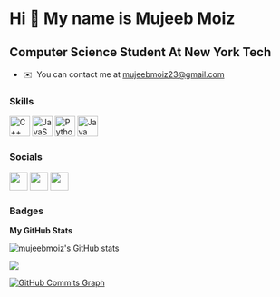 Hi 👋 My name is Mujeeb Moiz
============================

Computer Science Student At New York Tech
-----------------------------------------

* ✉️  You can contact me at [mujeebmoiz23@gmail.com](mailto:mujeebmoiz23@gmail.com)

### Skills

<p align="left">
<a href="https://docs.microsoft.com/en-us/cpp/?view=msvc-170" target="_blank" rel="noreferrer"><img src="https://raw.githubusercontent.com/danielcranney/readme-generator/main/public/icons/skills/cplusplus-colored.svg" width="36" height="36" alt="C++" /></a>
<a href="https://developer.mozilla.org/en-US/docs/Web/JavaScript" target="_blank" rel="noreferrer"><img src="https://raw.githubusercontent.com/danielcranney/readme-generator/main/public/icons/skills/javascript-colored.svg" width="36" height="36" alt="JavaScript" /></a>
<a href="https://www.python.org/" target="_blank" rel="noreferrer"><img src="https://raw.githubusercontent.com/danielcranney/readme-generator/main/public/icons/skills/python-colored.svg" width="36" height="36" alt="Python" /></a>
<a href="https://www.oracle.com/java/" target="_blank" rel="noreferrer"><img src="https://raw.githubusercontent.com/danielcranney/readme-generator/main/public/icons/skills/java-colored.svg" width="36" height="36" alt="Java" /></a>
</p>


### Socials

<p align="left"> <a href="https://www.github.com/mujeebmoiz" target="_blank" rel="noreferrer"><img src="https://raw.githubusercontent.com/danielcranney/readme-generator/main/public/icons/socials/github-dark.svg" width="32" height="32" /></a> <a href="http://www.instagram.com/mujeeebmoizz" target="_blank" rel="noreferrer"><img src="https://raw.githubusercontent.com/danielcranney/readme-generator/main/public/icons/socials/instagram.svg" width="32" height="32" /></a> <a href="https://www.linkedin.com/in/mujeeb-m-359317235/" target="_blank" rel="noreferrer"><img src="https://raw.githubusercontent.com/danielcranney/readme-generator/main/public/icons/socials/linkedin.svg" width="32" height="32" /></a></p>

### Badges

<b>My GitHub Stats</b>

<a href="http://www.github.com/mujeebmoiz"><img src="https://github-readme-stats.vercel.app/api?username=mujeebmoiz&show_icons=true&hide=&count_private=true&title_color=ffffff&text_color=3382ed&icon_color=444e59&bg_color=0f172a&hide_border=true&show_icons=true" alt="mujeebmoiz's GitHub stats" /></a>

<a href="http://www.github.com/mujeebmoiz"><img src="https://github-readme-streak-stats.herokuapp.com/?user=mujeebmoiz&stroke=3382ed&background=0f172a&ring=ffffff&fire=ffffff&currStreakNum=3382ed&currStreakLabel=ffffff&sideNums=3382ed&sideLabels=3382ed&dates=3382ed&hide_border=true" /></a>

<a href="http://www.github.com/mujeebmoiz"><img src="https://activity-graph.herokuapp.com/graph?username=mujeebmoiz&bg_color=0f172a&color=3382ed&line=444e59&point=3382ed&area_color=0f172a&area=true&hide_border=true&custom_title=GitHub%20Commits%20Graph" alt="GitHub Commits Graph" /></a>

